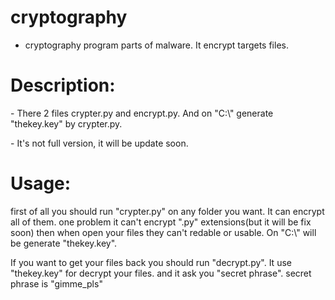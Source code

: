 # cryptography
- cryptography program parts of malware. It encrypt targets files.

<h1>Description:</h1>
- There 2 files crypter.py and encrypt.py. And on "C:\" generate "thekey.key" by crypter.py.
<p>- It's not full version, it will be update soon. 

<h1>Usage:</h1>
first of all you should run "crypter.py" on any folder you want. It can encrypt all of them. one problem it can't encrypt ".py" extensions(but it will be fix soon) then when open your files they can't redable or usable. On "C:\" will be generate "thekey.key".
<p>If you want to get your files back you should run "decrypt.py". It use "thekey.key" for decrypt your files. and it ask you "secret phrase". secret phrase is "gimme_pls"
